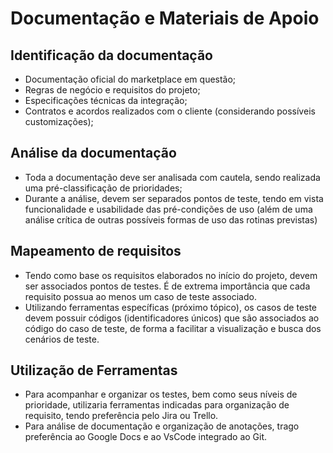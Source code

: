 # Documentação e Materiais de Apoio

## Identificação da documentação
- Documentação oficial do marketplace em questão;
- Regras de negócio e requisitos do projeto;
- Especificações técnicas da integração;
- Contratos e acordos realizados com o cliente (considerando possíveis customizações);

## Análise da documentação
- Toda a documentação deve ser analisada com cautela, sendo realizada uma pré-classificação de prioridades;
- Durante a análise, devem ser separados pontos de teste, tendo em vista funcionalidade e usabilidade das pré-condições de uso (além de uma análise crítica de outras possíveis formas de uso das rotinas previstas)

## Mapeamento de requisitos
- Tendo como base os requisitos elaborados no início do projeto, devem ser associados pontos de testes. É de extrema importância que cada requisito possua ao menos um caso de teste associado.
- Utilizando ferramentas específicas (próximo tópico), os casos de teste devem possuir códigos (identificadores únicos) que são associados ao código do caso de teste, de forma a facilitar a visualização e busca dos cenários de teste.

## Utilização de Ferramentas
- Para acompanhar e organizar os testes, bem como seus níveis de prioridade, utilizaria ferramentas indicadas para organização de requisito, tendo preferência pelo Jira ou Trello.
- Para análise de documentação e organização de anotações, trago preferência ao Google Docs e ao VsCode integrado ao Git.
